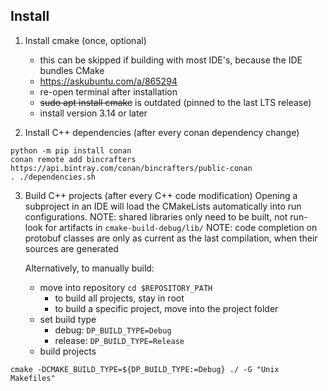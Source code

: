 
## Install

1. Install cmake (once, optional)  
    - this can be skipped if building with most IDE's, because the IDE bundles CMake  
    - https://askubuntu.com/a/865294  
    - re-open terminal after installation  
    - ~~sudo apt install cmake~~ is outdated (pinned to the last LTS release)
    - install version 3.14 or later

2. Install C++ dependencies (after every conan dependency change)
```
python -m pip install conan  
conan remote add bincrafters https://api.bintray.com/conan/bincrafters/public-conan
. ./dependencies.sh
```

3. Build C++ projects (after every C++ code modification)
    Opening a subproject in an IDE will load the CMakeLists automatically into run configurations.
    NOTE: shared libraries only need to be built, not run- look for artifacts in `cmake-build-debug/lib/`
    NOTE: code completion on protobuf classes are only as current as the last compilation, when their sources are generated

    Alternatively, to manually build:  
    - move into repository `cd $REPOSITORY_PATH`
        * to build all projects, stay in root
        * to build a specific project, move into the project folder
    - set build type
        * debug: `DP_BUILD_TYPE=Debug`
        * release: `DP_BUILD_TYPE=Release`
    - build projects

```
cmake -DCMAKE_BUILD_TYPE=${DP_BUILD_TYPE:=Debug} ./ -G "Unix Makefiles"
```
